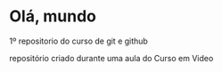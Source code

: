 # Olá, mundo
 1º repositorio do curso de git e github

 repositório criado durante uma aula do Curso em Video
